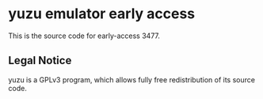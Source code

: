 yuzu emulator early access
=============

This is the source code for early-access 3477.

## Legal Notice

yuzu is a GPLv3 program, which allows fully free redistribution of its source code.